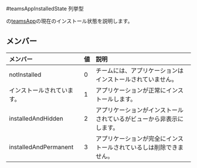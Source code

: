 #<a name="teamsappinstalledstate-enum-type"></a>teamsAppInstalledState 列挙型



の[teamsApp](teamsapp.md)の現在のインストール状態を説明します。

## <a name="members"></a>メンバー

| メンバー | 値| 説明 |
|:---------------|:--------|:----------|
|notInstalled|0|チームには、アプリケーションはインストールされていません。|
|インストールされています。|1|アプリケーションが正常にインストールします。|
|installedAndHidden|2|アプリケーションがインストールされているがビューから非表示にします。|
|installedAndPermanent|3|アプリケーションが完全にインストールされているしは削除できません。|
